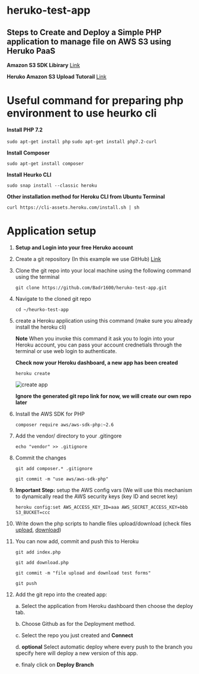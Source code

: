 # heruko-test-app

## Steps to Create and Deploy a Simple PHP application to manage file on AWS S3 using Heruko PaaS

**Amazon S3 SDK Libirary** [Link](https://docs.aws.amazon.com/aws-sdk-php/v3/api/class-Aws.S3.S3Client.html)

**Heruko Amazon S3 Upload Tutorail** [Link](https://devcenter.heroku.com/articles/s3-upload-php)

# Useful command for preparing php environment to use heurko cli

**Install PHP 7.2**

 `sudo apt-get install php`
 `sudo apt-get install php7.2-curl`

**Install Composer**

 `sudo apt-get install composer`

**Install Heurko CLI**

 `sudo snap install --classic heroku`

**Other installation method for Heroku CLI from Ubuntu Terminal**

 `curl https://cli-assets.heroku.com/install.sh | sh`

# Application setup

1. **Setup and Login into your free Heruko account**

2. Create a git repository (In this example we use GitHub) [Link](https://help.github.com/articles/create-a-repo/)

3. Clone the git repo into your local machine using the following command using the terminal 

   `git clone https://github.com/Badr1600/heruko-test-app.git`
   
4. Navigate to the cloned git repo

   `cd ~/heurko-test-app`
   
5. create a Heroku application using this command (make sure you already install the heroku cli) 
   
    **Note** When you invoke this command it ask you to login into your Heroku account, you can pass your account crednetials through the terminal or use web login to authenticate.
    
    **Check now your Heroku dashboard, a new app has been created**
    
    `heroku create`
   
   ![create app](https://user-images.githubusercontent.com/9883712/51892454-f927fc00-236f-11e9-9a6d-29f2743e674b.png)
   
   **Ignore the generated git repo link for now, we will create our own repo later**
   
6. Install the AWS SDK for PHP

   `composer require aws/aws-sdk-php:~2.6`
   
7. Add the vendor/ directory to your .gitingore

   `echo "vendor" >> .gitignore`
   
8. Commit the changes

   `git add composer.* .gitignore`
   
   `git commit -m "use aws/aws-sdk-php"`
   
9. **Important Step:** setup the AWS config vars (We will use this mechanism to dynamically read the AWS security keys (key ID and secret key)

   `heroku config:set AWS_ACCESS_KEY_ID=aaa AWS_SECRET_ACCESS_KEY=bbb S3_BUCKET=ccc`
   
10. Write down the php scripts to handle files upload/download (check files [upload](https://github.com/Badr1600/heruko-test-app/blob/master/index.php), [download](https://github.com/Badr1600/heruko-test-app/blob/master/list.php))

11. You can now add, commit and push this to Heroku

    `git add index.php`
   
    `git add download.php`
   
    `git commit -m "file upload and download test forms"`
   
    `git push`
   
12. Add the git repo into the created app:

    a. Select the application from Heroku dashboard then choose the deploy tab.
    
    b. Choose Github as for the Deployment method.
    
    c. Select the repo you just created and **Connect**
    
    d. **optional** Select automatic deploy where every push to the branch you specify here will deploy a new version of this app.
    
    e. finaly click on **Deploy Branch**
    
    
